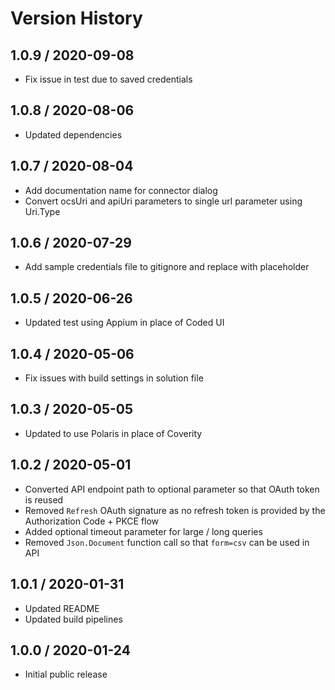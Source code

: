 # Version History

## 1.0.9 / 2020-09-08

- Fix issue in test due to saved credentials

## 1.0.8 / 2020-08-06

- Updated dependencies

## 1.0.7 / 2020-08-04

- Add documentation name for connector dialog
- Convert ocsUri and apiUri parameters to single url parameter using Uri.Type

## 1.0.6 / 2020-07-29

- Add sample credentials file to gitignore and replace with placeholder

## 1.0.5 / 2020-06-26

- Updated test using Appium in place of Coded UI

## 1.0.4 / 2020-05-06

- Fix issues with build settings in solution file

## 1.0.3 / 2020-05-05

- Updated to use Polaris in place of Coverity

## 1.0.2 / 2020-05-01

- Converted API endpoint path to optional parameter so that OAuth token is reused
- Removed `Refresh` OAuth signature as no refresh token is provided by the Authorization Code + PKCE flow
- Added optional timeout parameter for large / long queries
- Removed `Json.Document` function call so that `form=csv` can be used in API

## 1.0.1 / 2020-01-31

- Updated README
- Updated build pipelines

## 1.0.0 / 2020-01-24

- Initial public release
